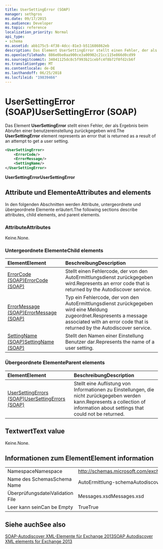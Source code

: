 ```yaml
---
title: UserSettingError (SOAP)
manager: sethgros
ms.date: 09/17/2015
ms.audience: Developer
ms.topic: reference
localization_priority: Normal
api_type:
- schema
ms.assetid: abb175c5-4f38-4dcc-81e3-b511686862eb
description: Das Element UserSettingError stellt einen Fehler, der als Ergebnis beim Abrufen einer benutzereinstellung zurückgegeben wird.
ms.openlocfilehash: 886e0be0aa900ce3a00902c21cc115e866d0cd99
ms.sourcegitcommit: 34041125dc8c5f993b21cebfc4f8b72f0fd2cb6f
ms.translationtype: MT
ms.contentlocale: de-DE
ms.lasthandoff: 06/25/2018
ms.locfileid: "19839466"
---
```

# <a name="usersettingerror-soap"></a><span data-ttu-id="bec26-103">UserSettingError (SOAP)</span><span class="sxs-lookup"><span data-stu-id="bec26-103">UserSettingError (SOAP)</span></span>

<span data-ttu-id="bec26-104">Das Element **UserSettingError** stellt einen Fehler, der als Ergebnis beim Abrufen einer benutzereinstellung zurückgegeben wird.</span><span class="sxs-lookup"><span data-stu-id="bec26-104">The **UserSettingError** element represents an error that is returned as a result of an attempt to get a user setting.</span></span> 
  
```XML
<UserSettingError>
    <ErrorCode/>
    <ErrorMessage/>
    <SettingName/>
</UserSettingError>
```

 <span data-ttu-id="bec26-105">**UserSettingError**</span><span class="sxs-lookup"><span data-stu-id="bec26-105">**UserSettingError**</span></span>
## <a name="attributes-and-elements"></a><span data-ttu-id="bec26-106">Attribute und Elemente</span><span class="sxs-lookup"><span data-stu-id="bec26-106">Attributes and elements</span></span>

<span data-ttu-id="bec26-107">In den folgenden Abschnitten werden Attribute, untergeordnete und übergeordnete Elemente erläutert.</span><span class="sxs-lookup"><span data-stu-id="bec26-107">The following sections describe attributes, child elements, and parent elements.</span></span>
  
### <a name="attributes"></a><span data-ttu-id="bec26-108">Attribute</span><span class="sxs-lookup"><span data-stu-id="bec26-108">Attributes</span></span>

<span data-ttu-id="bec26-109">Keine.</span><span class="sxs-lookup"><span data-stu-id="bec26-109">None.</span></span>
  
### <a name="child-elements"></a><span data-ttu-id="bec26-110">Untergeordnete Elemente</span><span class="sxs-lookup"><span data-stu-id="bec26-110">Child elements</span></span>

|<span data-ttu-id="bec26-111">**Element**</span><span class="sxs-lookup"><span data-stu-id="bec26-111">**Element**</span></span>|<span data-ttu-id="bec26-112">**Beschreibung**</span><span class="sxs-lookup"><span data-stu-id="bec26-112">**Description**</span></span>|
|:-----|:-----|
|[<span data-ttu-id="bec26-113">ErrorCode (SOAP)</span><span class="sxs-lookup"><span data-stu-id="bec26-113">ErrorCode (SOAP)</span></span>](errorcode-soap.md) <br/> |<span data-ttu-id="bec26-114">Stellt einen Fehlercode, der von den AutoErmittlungsdienst zurückgegeben wird.</span><span class="sxs-lookup"><span data-stu-id="bec26-114">Represents an error code that is returned by the Autodiscover service.</span></span>  <br/> |
|[<span data-ttu-id="bec26-115">ErrorMessage (SOAP)</span><span class="sxs-lookup"><span data-stu-id="bec26-115">ErrorMessage (SOAP)</span></span>](errormessage-soap.md) <br/> |<span data-ttu-id="bec26-116">Typ ein Fehlercode, der von den AutoErmittlungsdienst zurückgegeben wird eine Meldung zugeordnet.</span><span class="sxs-lookup"><span data-stu-id="bec26-116">Respresents a message associated with an error code that is returned by the Autodiscover service.</span></span>  <br/> |
|[<span data-ttu-id="bec26-117">SettingName (SOAP)</span><span class="sxs-lookup"><span data-stu-id="bec26-117">SettingName (SOAP)</span></span>](settingname-soap.md) <br/> |<span data-ttu-id="bec26-118">Stellt den Namen einer Einstellung Benutzer dar.</span><span class="sxs-lookup"><span data-stu-id="bec26-118">Represents the name of a user setting.</span></span>  <br/> |
   
### <a name="parent-elements"></a><span data-ttu-id="bec26-119">Übergeordnete Elemente</span><span class="sxs-lookup"><span data-stu-id="bec26-119">Parent elements</span></span>

|<span data-ttu-id="bec26-120">**Element**</span><span class="sxs-lookup"><span data-stu-id="bec26-120">**Element**</span></span>|<span data-ttu-id="bec26-121">**Beschreibung**</span><span class="sxs-lookup"><span data-stu-id="bec26-121">**Description**</span></span>|
|:-----|:-----|
|[<span data-ttu-id="bec26-122">UserSettingErrors (SOAP)</span><span class="sxs-lookup"><span data-stu-id="bec26-122">UserSettingErrors (SOAP)</span></span>](usersettingerrors-soap.md) <br/> |<span data-ttu-id="bec26-123">Stellt eine Auflistung von Informationen zu Einstellungen, die nicht zurückgegeben werden kann.</span><span class="sxs-lookup"><span data-stu-id="bec26-123">Represents a collection of information about settings that could not be returned.</span></span>  <br/> |
   
## <a name="text-value"></a><span data-ttu-id="bec26-124">Textwert</span><span class="sxs-lookup"><span data-stu-id="bec26-124">Text value</span></span>

<span data-ttu-id="bec26-125">Keine.</span><span class="sxs-lookup"><span data-stu-id="bec26-125">None.</span></span>
  
## <a name="element-information"></a><span data-ttu-id="bec26-126">Informationen zum Element</span><span class="sxs-lookup"><span data-stu-id="bec26-126">Element information</span></span>

|||
|:-----|:-----|
|<span data-ttu-id="bec26-127">Namespace</span><span class="sxs-lookup"><span data-stu-id="bec26-127">Namespace</span></span>  <br/> |http://schemas.microsoft.com/exchange/2010/Autodiscover  <br/> |
|<span data-ttu-id="bec26-128">Name des Schemas</span><span class="sxs-lookup"><span data-stu-id="bec26-128">Schema Name</span></span>  <br/> |<span data-ttu-id="bec26-129">AutoErmittlung-schema</span><span class="sxs-lookup"><span data-stu-id="bec26-129">Autodiscover schema</span></span>  <br/> |
|<span data-ttu-id="bec26-130">Überprüfungsdatei</span><span class="sxs-lookup"><span data-stu-id="bec26-130">Validation File</span></span>  <br/> |<span data-ttu-id="bec26-131">Messages.xsd</span><span class="sxs-lookup"><span data-stu-id="bec26-131">Messages.xsd</span></span>  <br/> |
|<span data-ttu-id="bec26-132">Leer kann sein</span><span class="sxs-lookup"><span data-stu-id="bec26-132">Can be Empty</span></span>  <br/> |<span data-ttu-id="bec26-133">True</span><span class="sxs-lookup"><span data-stu-id="bec26-133">True</span></span>  <br/> |
   
## <a name="see-also"></a><span data-ttu-id="bec26-134">Siehe auch</span><span class="sxs-lookup"><span data-stu-id="bec26-134">See also</span></span>



[<span data-ttu-id="bec26-135">SOAP-Autodiscover XML-Elemente für Exchange 2013</span><span class="sxs-lookup"><span data-stu-id="bec26-135">SOAP Autodiscover XML elements for Exchange 2013</span></span>](soap-autodiscover-xml-elements-for-exchange-2013.md)

